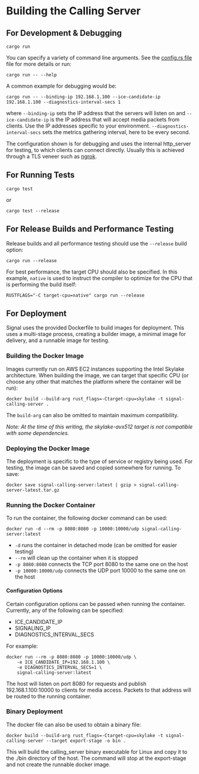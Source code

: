 # Building the Calling Server

## For Development & Debugging

    cargo run

You can specify a variety of command line arguments. See the [config.rs file](/src/config.rs) file for
more details or run:

    cargo run -- --help

A common example for debugging would be:

    cargo run -- --binding-ip 192.168.1.100 --ice-candidate-ip 192.168.1.100 --diagnostics-interval-secs 1

where ```--binding-ip``` sets the IP address that the servers will listen on and ```--ice-candidate-ip```
is the IP address that will accept media packets from clients. Use the IP addresses specific to your
environment. ```--diagnostics-interval-secs``` sets the metrics gathering interval, here to be every
second.

The configuration shown is for debugging and uses the internal http_server for testing, to which clients
can connect directly. Usually this is achieved through a TLS veneer such as [ngrok](https://ngrok.com/).

## For Running Tests

    cargo test

or

    cargo test --release

## For Release Builds and Performance Testing

Release builds and all performance testing should use the ```--release``` build option:

    cargo run --release

For best performance, the target CPU should also be specified. In this example, ```native``` is used
to instruct the compiler to optimize for the CPU that is performing the build itself:

    RUSTFLAGS="-C target-cpu=native" cargo run --release

## For Deployment

Signal uses the provided Dockerfile to build images for deployment. This uses a multi-stage process,
creating a builder image, a minimal image for delivery, and a runnable image for testing.

### Building the Docker Image

Images currently run on AWS EC2 instances supporting the Intel Skylake architecture. When building
the image, we can target that specific CPU (or choose any other that matches the platform where the
container will be run):

    docker build --build-arg rust_flags=-Ctarget-cpu=skylake -t signal-calling-server .

The ```build-arg``` can also be omitted to maintain maximum compatibility.

_Note: At the time of this writing, the skylake-avx512 target is not compatible with some dependencies._

### Deploying the Docker Image

The deployment is specific to the type of service or registry being used. For testing, the
image can be saved and copied somewhere for running. To save:

    docker save signal-calling-server:latest | gzip > signal-calling-server-latest.tar.gz

### Running the Docker Container

To run the container, the following docker command can be used:

    docker run -d --rm -p 8080:8080 -p 10000:10000/udp signal-calling-server:latest

- ```-d``` runs the container in detached mode (can be omitted for easier testing)
- ```--rm``` will clean up the container when it is stopped
- ```-p 8080:8080``` connects the TCP port 8080 to the same one on the host
- ```-p 10000:10000/udp``` connects the UDP port 10000 to the same one on the host

#### Configuration Options

Certain configuration options can be passed when running the container. Currently, any of the
following can be specified:
- ICE_CANDIDATE_IP
- SIGNALING_IP
- DIAGNOSTICS_INTERVAL_SECS

For example:

    docker run --rm -p 8080:8080 -p 10000:10000/udp \
        -e ICE_CANDIDATE_IP=192.168.1.100 \
        -e DIAGNOSTICS_INTERVAL_SECS=1 \
        signal-calling-server:latest

The host will listen on port 8080 for requests and publish 192.168.1.100:10000 to clients for media
access. Packets to that address will be routed to the running container.

### Binary Deployment

The docker file can also be used to obtain a binary file:

    docker build --build-arg rust_flags=-Ctarget-cpu=skylake -t signal-calling-server --target export-stage -o bin .

This will build the calling_server binary executable for Linux and copy it to the ./bin directory of
the host. The command will stop at the export-stage and not create the runnable docker image.
